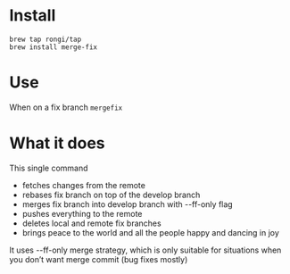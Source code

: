 # Install

```
brew tap rongi/tap
brew install merge-fix
```

# Use
When on a fix branch
`mergefix`

# What it does

This single command
- fetches changes from the remote
- rebases fix branch on top of the develop branch
- merges fix branch into develop branch with --ff-only flag
- pushes everything to the remote
- deletes local and remote fix branches
- brings peace to the world and all the people happy and dancing in joy

It uses --ff-only merge strategy, which is only suitable for situations when you don’t want merge commit (bug fixes mostly)
